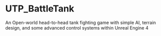 # UTP_BattleTank
An Open-world head-to-head tank fighting game with simple AI, terrain design, and some advanced control systems within Unreal Engine 4
